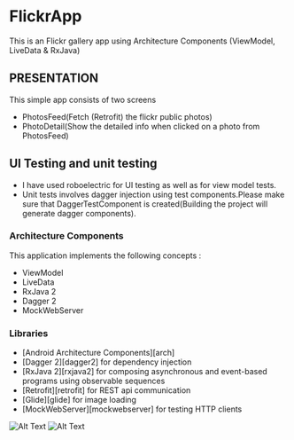 # FlickrApp
This is an Flickr gallery app  using Architecture Components (ViewModel, LiveData & RxJava)

## PRESENTATION
This simple app consists of  two screens
* PhotosFeed(Fetch (Retrofit) the flickr public photos)
* PhotoDetail(Show the detailed info when clicked on a photo from PhotosFeed)


## UI Testing and unit testing
* I have used roboelectric for UI testing as well as for view model tests.
* Unit tests involves dagger injection using test components.Please make sure that DaggerTestComponent is created(Building the project will generate dagger components).

### Architecture Components
This application implements the following concepts :
- ViewModel
- LiveData
- RxJava 2
- Dagger 2
- MockWebServer

### Libraries
* [Android Architecture Components][arch]
* [Dagger 2][dagger2] for dependency injection
* [RxJava 2][rxjava2] for composing asynchronous and event-based programs using observable sequences
* [Retrofit][retrofit] for REST api communication
* [Glide][glide] for image loading
* [MockWebServer][mockwebserver] for testing HTTP clients

![Alt Text](https://i.imgur.com/3xdZXOr.png)
![Alt Text](https://i.imgur.com/wDxxC9P.png)


